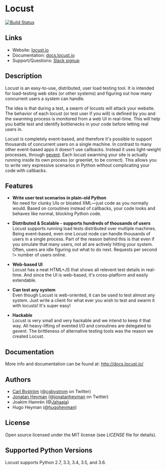# Locust

[![Build Status](https://secure.travis-ci.org/locustio/locust.png)](http://travis-ci.org/locustio/locust)

## Links

* Website: <a href="http://locust.io">locust.io</a>
* Documentation: <a href="http://docs.locust.io">docs.locust.io</a>
* Support/Questions: [Slack signup](https://slack.locust.io/)

## Description

Locust is an easy-to-use, distributed, user load testing tool. It is intended for load-testing web sites (or other systems) and
figuring out how many concurrent users a system can handle.

The idea is that during a test, a swarm of locusts will attack your website. The behavior of each locust (or test user if you will) is
defined by you and the swarming process is monitored from a web UI in real-time. This will help you battle test and identify bottlenecks
in your code before letting real users in.

Locust is completely event-based, and therefore it's possible to support thousands of concurrent users on a single machine.
In contrast to many other event-based apps it doesn't use callbacks. Instead it uses light-weight processes, through <a href="http://www.gevent.org/">gevent</a>.
Each locust swarming your site is actually running inside its own process (or greenlet, to be correct).
This allows you to write very expressive scenarios in Python without complicating your code with callbacks.


## Features
* **Write user test scenarios in plain-old Python**<br>
 No need for clunky UIs or bloated XML—just code as you normally would. Based on coroutines instead
of callbacks, your code looks and behaves like normal, blocking Python code.

* **Distributed & Scalable - supports hundreds of thousands of users**<br>
 Locust supports running load tests distributed over multiple machines.
 Being event-based, even one Locust node can handle thousands of users in a single process.
 Part of the reason behind this is that even if you simulate that many users, not all are actively hitting your system. Often, users are idle figuring out what to do next. Requests per second != number of users online.

* **Web-based UI**<br>
 Locust has a neat HTML+JS that shows all relevent test details in real-time. And since the UI is web-based, it's cross-platform and easily extendable.

* **Can test any system**<br>
 Even though Locust is web-oriented, it can be used to test almost any system. Just write a client for what ever you wish to test and swarm it with locusts! It's super easy!

* **Hackable**<br>
 Locust is very small and very hackable and we intend to keep it that way. All heavy-lifting of evented I/O and coroutines are delegated to gevent. The brittleness of alternative testing tools was the reason we created Locust.


## Documentation

More info and documentation can be found at: <a href="http://docs.locust.io/">http://docs.locust.io/</a>


## Authors

- <a href="http://cgbystrom.com">Carl Bystr&ouml;m</a> (@<a href="http://twitter.com/cgbystrom">cgbystrom</a> on Twitter)
- <a href="http://heyman.info">Jonatan Heyman</a> (@<a href="http://twitter.com/jonatanheyman">jonatanheyman</a> on Twitter)
- Joakim Hamrén (@<a href="http://twitter.com/Jahaaja">Jahaaja</a>)
- Hugo Heyman (@<a href="http://twitter.com/hugoheyman">hugoheyman</a>)

## License

Open source licensed under the MIT license (see _LICENSE_ file for details).


## Supported Python Versions

Locust supports Python 2.7, 3.3, 3.4, 3.5, and 3.6.
